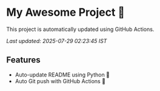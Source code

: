 # My Awesome Project 🚀

This project is automatically updated using GitHub Actions.

_Last updated: 2025-07-29 02:23:45 IST_

## Features
- Auto-update README using Python 🐍
- Auto Git push with GitHub Actions 🤖
